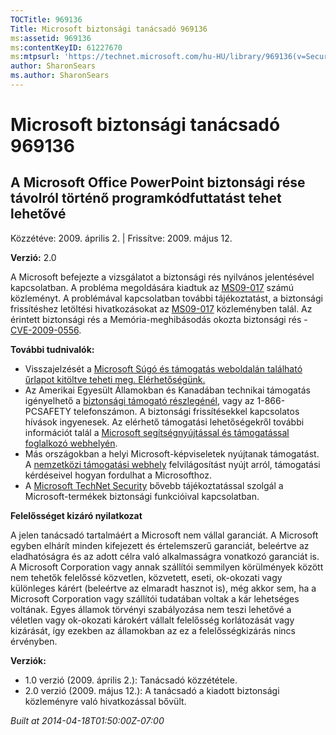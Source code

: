 ```yaml
---
TOCTitle: 969136
Title: Microsoft biztonsági tanácsadó 969136
ms:assetid: 969136
ms:contentKeyID: 61227670
ms:mtpsurl: 'https://technet.microsoft.com/hu-HU/library/969136(v=Security.10)'
author: SharonSears
ms.author: SharonSears
---
```




Microsoft biztonsági tanácsadó 969136
=====================================

A Microsoft Office PowerPoint biztonsági rése távolról történő programkódfuttatást tehet lehetővé
-------------------------------------------------------------------------------------------------

Közzétéve: 2009. április 2. | Frissítve: 2009. május 12.

**Verzió:** 2.0

A Microsoft befejezte a vizsgálatot a biztonsági rés nyilvános jelentésével kapcsolatban. A probléma megoldására kiadtuk az [MS09-017](http://go.microsoft.com/fwlink/?linkid=14170) számú közleményt. A problémával kapcsolatban további tájékoztatást, a biztonsági frissítéshez letöltési hivatkozásokat az [MS09-017](http://go.microsoft.com/fwlink/?linkid=14170) közleményben talál. Az érintett biztonsági rés a Memória-meghibásodás okozta biztonsági rés - [CVE-2009-0556](http://www.cve.mitre.org/cgi-bin/cvename.cgi?name=cve-2009-0556).

**További tudnivalók:**

-   Visszajelzését a [Microsoft Súgó és támogatás weboldalán található űrlapot kitöltve teheti meg. Elérhetőségünk.](https://support.microsoft.com/common/survey.aspx?scid=sw;en;1257&amp;showpage=1&amp;ws=technet&amp;sd=tech)
-   Az Amerikai Egyesült Államokban és Kanadában technikai támogatás igényelhető a [biztonsági támogató részlegénél](http://go.microsoft.com/fwlink/?linkid=21131), vagy az 1-866-PCSAFETY telefonszámon. A biztonsági frissítésekkel kapcsolatos hívások ingyenesek. Az elérhető támogatási lehetőségekről további információt talál a [Microsoft segítségnyújtással és támogatással foglalkozó webhelyén](http://support.microsoft.com/).
-   Más országokban a helyi Microsoft-képviseletek nyújtanak támogatást. A [nemzetközi támogatási webhely](http://go.microsoft.com/fwlink/?linkid=21155) felvilágosítást nyújt arról, támogatási kérdéseivel hogyan fordulhat a Microsofthoz.
-   A [Microsoft TechNet Security](http://go.microsoft.com/fwlink/?linkid=21132) bővebb tájékoztatással szolgál a Microsoft-termékek biztonsági funkcióival kapcsolatban.

**Felelősséget kizáró nyilatkozat**

A jelen tanácsadó tartalmáért a Microsoft nem vállal garanciát. A Microsoft egyben elhárít minden kifejezett és értelemszerű garanciát, beleértve az eladhatóságra és az adott célra való alkalmasságra vonatkozó garanciát is. A Microsoft Corporation vagy annak szállítói semmilyen körülmények között nem tehetők felelőssé közvetlen, közvetett, eseti, ok-okozati vagy különleges kárért (beleértve az elmaradt hasznot is), még akkor sem, ha a Microsoft Corporation vagy szállítói tudatában voltak a kár lehetséges voltának. Egyes államok törvényi szabályozása nem teszi lehetővé a véletlen vagy ok-okozati károkért vállalt felelősség korlátozását vagy kizárását, így ezekben az államokban az ez a felelősségkizárás nincs érvényben.

**Verziók:**

-   1.0 verzió (2009. április 2.): Tanácsadó közzététele.
-   2.0 verzió (2009. május 12.): A tanácsadó a kiadott biztonsági közleményre való hivatkozással bővült.

*Built at 2014-04-18T01:50:00Z-07:00*
